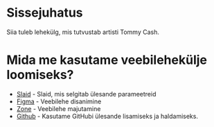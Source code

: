 # Sissejuhatus
Siia tuleb lehekülg, mis tutvustab artisti Tommy Cash.

# Mida me kasutame veebilehekülje loomiseks?
* [Slaid](https://slides.com/rrrrando/projekt-481bf1#/) - Slaid, mis selgitab ülesande parameetreid
* [Figma](https://www.figma.com/) - Veebilehe disanimine
* [Zone](https://www.zone.ee/) - Veebilehe majutamine
* [Github](https://github.com/Tuuletallaja/TommyCash/) - Kasutame GitHubi ülesande lisamiseks ja haldamiseks.
